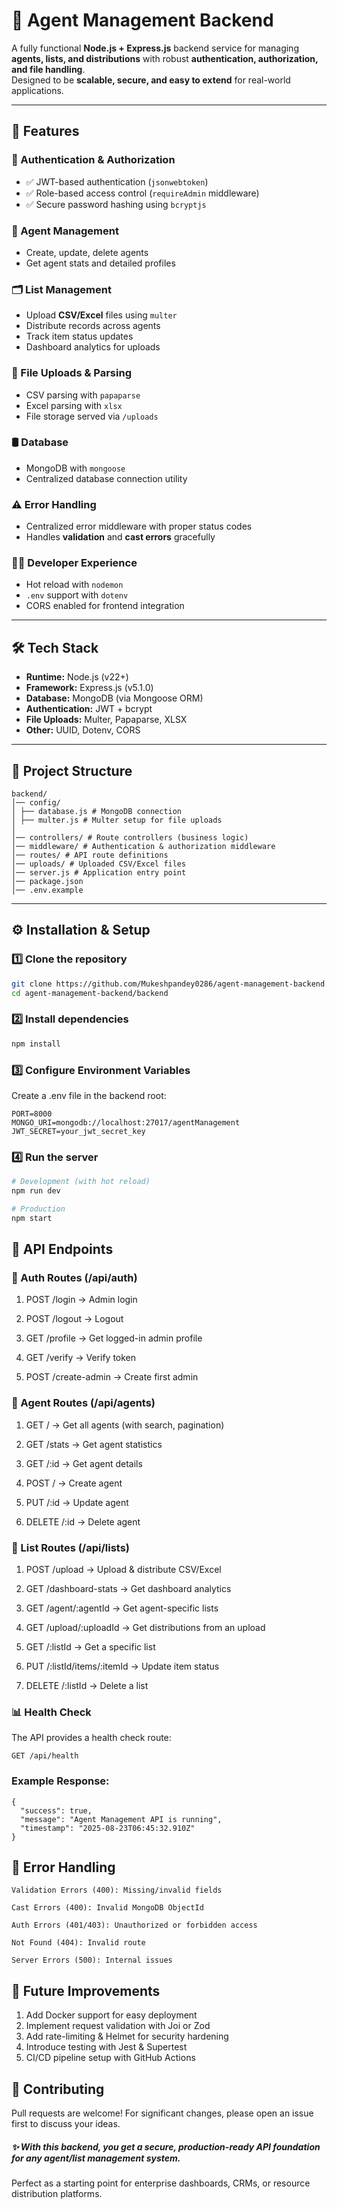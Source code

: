 # 🚀 Agent Management Backend

A fully functional **Node.js + Express.js** backend service for managing **agents, lists, and distributions** with robust **authentication, authorization, and file handling**.  
Designed to be **scalable, secure, and easy to extend** for real-world applications.

---

## 📌 Features

### 🔑 Authentication & Authorization
- ✅ JWT-based authentication (`jsonwebtoken`)
- ✅ Role-based access control (`requireAdmin` middleware)
- ✅ Secure password hashing using `bcryptjs`

### 👥 Agent Management
- Create, update, delete agents
- Get agent stats and detailed profiles

### 🗂️ List Management
- Upload **CSV/Excel** files using `multer`
- Distribute records across agents
- Track item status updates
- Dashboard analytics for uploads

### 📂 File Uploads & Parsing
- CSV parsing with `papaparse`
- Excel parsing with `xlsx`
- File storage served via `/uploads`

### 🛢️ Database
- MongoDB with `mongoose`
- Centralized database connection utility

### ⚠️ Error Handling
- Centralized error middleware with proper status codes
- Handles **validation** and **cast errors** gracefully

### 🧑‍💻 Developer Experience
- Hot reload with `nodemon`
- `.env` support with `dotenv`
- CORS enabled for frontend integration

---

## 🛠️ Tech Stack

- **Runtime:** Node.js (v22+)  
- **Framework:** Express.js (v5.1.0)  
- **Database:** MongoDB (via Mongoose ORM)  
- **Authentication:** JWT + bcrypt  
- **File Uploads:** Multer, Papaparse, XLSX  
- **Other:** UUID, Dotenv, CORS  

---

## 📂 Project Structure
```
backend/
│── config/
│ ├── database.js # MongoDB connection
│ ├── multer.js # Multer setup for file uploads
│
│── controllers/ # Route controllers (business logic)
│── middleware/ # Authentication & authorization middleware
│── routes/ # API route definitions
│── uploads/ # Uploaded CSV/Excel files
│── server.js # Application entry point
│── package.json
│── .env.example
```


---

## ⚙️ Installation & Setup

### 1️⃣ Clone the repository
```bash
git clone https://github.com/Mukeshpandey0286/agent-management-backend.git
cd agent-management-backend/backend
```
### 2️⃣ Install dependencies

```bash
npm install
```

### 3️⃣ Configure Environment Variables
Create a .env file in the backend root:
```
PORT=8000
MONGO_URI=mongodb://localhost:27017/agentManagement
JWT_SECRET=your_jwt_secret_key
```

### 4️⃣ Run the server
```bash
# Development (with hot reload)
npm run dev

# Production
npm start
```

## 🔑 API Endpoints

### 🔐 Auth Routes (/api/auth)

1. POST /login → Admin login

2. POST /logout → Logout

3. GET /profile → Get logged-in admin profile

4. GET /verify → Verify token

5. POST /create-admin → Create first admin

### 👥 Agent Routes (/api/agents)

1. GET / → Get all agents (with search, pagination)

2. GET /stats → Get agent statistics

3. GET /:id → Get agent details

4. POST / → Create agent

5. PUT /:id → Update agent

6. DELETE /:id → Delete agent

### 📂 List Routes (/api/lists)

1. POST /upload → Upload & distribute CSV/Excel

2. GET /dashboard-stats → Get dashboard analytics

3. GET /agent/:agentId → Get agent-specific lists

4. GET /upload/:uploadId → Get distributions from an upload

5. GET /:listId → Get a specific list

6. PUT /:listId/items/:itemId → Update item status

8. DELETE /:listId → Delete a list

### 📊 Health Check

The API provides a health check route:
```
GET /api/health
```
### Example Response:
```
{
  "success": true,
  "message": "Agent Management API is running",
  "timestamp": "2025-08-23T06:45:32.910Z"
}
```

## 🧪 Error Handling
```
Validation Errors (400): Missing/invalid fields

Cast Errors (400): Invalid MongoDB ObjectId

Auth Errors (401/403): Unauthorized or forbidden access

Not Found (404): Invalid route

Server Errors (500): Internal issues

```

## 🚀 Future Improvements

1. Add Docker support for easy deployment
2. Implement request validation with Joi or Zod
3. Add rate-limiting & Helmet for security hardening
4. Introduce testing with Jest & Supertest
5. CI/CD pipeline setup with GitHub Actions
   
## 🤝 Contributing

Pull requests are welcome!
For significant changes, please open an issue first to discuss your ideas.

##### ✨ With this backend, you get a secure, production-ready API foundation for any agent/list management system.
Perfect as a starting point for enterprise dashboards, CRMs, or resource distribution platforms.


 

